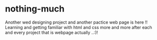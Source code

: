 # nothing-much
Another wed designing project and another pactice web page is here !!
Learning and getting familiar with html and css more and more after each and every project that is webpage actually ..:)!
